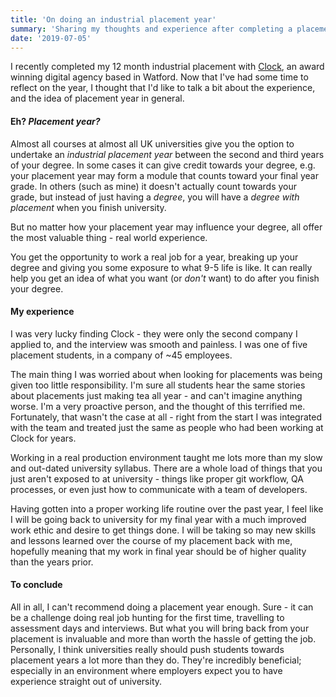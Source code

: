 ```yaml
---
title: 'On doing an industrial placement year'
summary: 'Sharing my thoughts and experience after completing a placement year at university.'
date: '2019-07-05'
---
```


I recently completed my 12 month industrial placement with [Clock](https://clock.co.uk), an award winning digital agency based in Watford. Now that I've had some time to reflect on the year, I thought that I'd like to talk a bit about the experience, and the idea of placement year in general.

#### Eh? _Placement year?_

Almost all courses at almost all UK universities give you the option to undertake an _industrial placement year_ between the second and third years of your degree. In some cases it can give credit towards your degree, e.g. your placement year may form a module that counts toward your final year grade. In others (such as mine) it doesn't actually count towards your grade, but instead of just having a _degree_, you will have a _degree with placement_ when you finish university.

But no matter how your placement year may influence your degree, all offer the most valuable thing - real world experience.

You get the opportunity to work a real job for a year, breaking up your degree and giving you some exposure to what 9-5 life is like. It can really help you get an idea of what you want (or _don't_ want) to do after you finish your degree.

#### My experience

I was very lucky finding Clock - they were only the second company I applied to, and the interview was smooth and painless. I was one of five placement students, in a company of ~45 employees.

The main thing I was worried about when looking for placements was being given too little responsibility. I'm sure all students hear the same stories about placements just making tea all year - and can't imagine anything worse. I'm a very proactive person, and the thought of this terrified me. Fortunately, that wasn't the case at all - right from the start I was integrated with the team and treated just the same as people who had been working at Clock for years.

Working in a real production environment taught me lots more than my slow and out-dated university syllabus. There are a whole load of things that you just aren't exposed to at university - things like proper git workflow, QA processes, or even just how to communicate with a team of developers.

Having gotten into a proper working life routine over the past year, I feel like I will be going back to university for my final year with a much improved work ethic and desire to get things done. I will be taking so may new skills and lessons learned over the course of my placement back with me, hopefully meaning that my work in final year should be of higher quality than the years prior.

#### To conclude

All in all, I can't recommend doing a placement year enough. Sure - it can be a challenge doing real job hunting for the first time, travelling to assessment days and interviews. But what you will bring back from your placement is invaluable and more than worth the hassle of getting the job. Personally, I think universities really should push students towards placement years a lot more than they do. They're incredibly beneficial; especially in an environment where employers expect you to have experience straight out of university.
